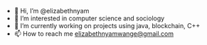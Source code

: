 - 👋 Hi, I’m @elizabethnyam
- 👀 I’m interested in computer science and sociology
- 🌱 I’m currently working on projects using java, blockchain, C++ 
- 📫 How to reach me elizabethnyamwange@gmail.com

<!---
elizabethnyam/elizabethnyam is a ✨ special ✨ repository because its `README.md` (this file) appears on your GitHub profile.
You can click the Preview link to take a look at your changes.
--->
